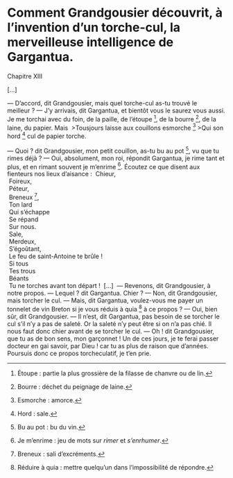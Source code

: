 # Comment Grandgousier découvrit, à l’invention d’un torche-cul, la merveilleuse intelligence de Gargantua.

Chapitre XIII

[...]

— D’accord, dit Grandgousier, mais quel torche-cul as-tu trouvé le meilleur ?
— J’y arrivais, dit Gargantua, et bientôt vous le saurez vous aussi. Je me torchai avec du foin, de la paille, de l’étoupe [^1], de la bourre [^2], de la laine, du papier. Mais
 >Tousjours laisse aux couillons esmorche [^3] >Qui son hord [^4] cul de papier torche.

— Quoi ? dit Grandgousier, mon petit couillon, as-tu bu au pot [^5], vu que tu rimes déjà ?
— Oui, absolument, mon roi, répondit Gargantua, je rime tant et plus, et en rimant souvent je m’enrime [^6]. Écoutez ce que disent aux fienteurs nos lieux d’aisance :
 Chieur,<br /> Foireux,<br /> Péteur,<br /> Breneux [^7],<br /> Ton lard<br /> Qui s’échappe<br /> Se répand<br /> Sur nous.<br /> Sale,<br /> Merdeux,<br /> S’égoûtant,<br /> Le feu de saint-Antoine te brûle !<br /> Si tous<br /> Tes trous<br /> Béants<br /> Tu ne torches avant ton départ ! 
[...]
 — Revenons, dit Grandgousier, à notre propos.
— Lequel ? dit Gargantua. Chier ?
— Non, dit Grandgousier, mais torcher le cul.
— Mais, dit Gargantua, voulez-vous me payer un tonnelet de vin Breton si je vous réduis à quia [^8] à ce propos ?
— Oui, bien sûr, dit Grandgousier.
— Il n’est, dit Gargantua, pas besoin de se torcher le cul s’il n’y a pas de saleté. Or la saleté n’y peut être si on n’a pas chié. Il nous faut donc chier avant de se torcher le cul.
— Oh ! dit Grandgousier, que tu as de bon sens, mon garçonnet ! Un de ces jours, je te ferai passer docteur en gai savoir, par Dieu ! car tu as plus de raison que d’années. Poursuis donc ce propos torcheculatif, je t’en prie.

[^1]: Étoupe : partie la plus grossière de la filasse de chanvre ou de lin.
[^2]: Bourre : déchet du peignage de laine.
[^3]: Esmorche : amorce.
[^4]: Hord : sale.
[^5]: Bu au pot : bu du vin.
[^6]: Je m’enrime : jeu de mots sur *rimer* et *s’enrhumer*.
[^7]: Breneux : sali d’excréments.
[^8]: Réduire à quia : mettre quelqu’un dans l’impossibilité de répondre.